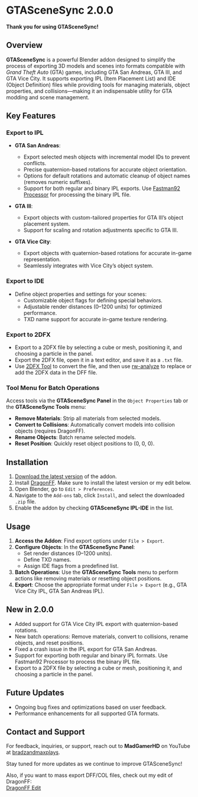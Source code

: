# GTASceneSync 2.0.0

**Thank you for using GTASceneSync!**

## Overview  
**GTASceneSync** is a powerful Blender addon designed to simplify the process of exporting 3D models and scenes into formats compatible with *Grand Theft Auto* (GTA) games, including GTA San Andreas, GTA III, and GTA Vice City. It supports exporting IPL (Item Placement List) and IDE (Object Definition) files while providing tools for managing materials, object properties, and collisions—making it an indispensable utility for GTA modding and scene management.

## Key Features  

### **Export to IPL**  
- **GTA San Andreas**:  
  - Export selected mesh objects with incremental model IDs to prevent conflicts.  
  - Precise quaternion-based rotations for accurate object orientation.  
  - Options for default rotations and automatic cleanup of object names (removes numeric suffixes).  
  - Support for both regular and binary IPL exports. Use [Fastman92 Processor](https://gtaforums.com/topic/857375-fastman92-processor/) for processing the binary IPL file.

- **GTA III**:  
  - Export objects with custom-tailored properties for GTA III’s object placement system.  
  - Support for scaling and rotation adjustments specific to GTA III.  

- **GTA Vice City**:  
  - Export objects with quaternion-based rotations for accurate in-game representation.  
  - Seamlessly integrates with Vice City’s object system.  

### **Export to IDE**  
- Define object properties and settings for your scenes:  
  - Customizable object flags for defining special behaviors.  
  - Adjustable render distances (0–1200 units) for optimized performance.  
  - TXD name support for accurate in-game texture rendering.

### **Export to 2DFX**
- Export to a 2DFX file by selecting a cube or mesh, positioning it, and choosing a particle in the panel.  
- Export the 2DFX file, open it in a text editor, and save it as a `.txt` file.  
- Use [2DFX Tool](https://github.com/MadGamerHD/2DFX-Tool) to convert the file, and then use [rw-analyze](https://github.com/andrenanninga/mashed/tree/master/tools/rw-analyze) to replace or add the 2DFX data in the DFF file.

### **Tool Menu for Batch Operations**  
Access tools via the **GTASceneSync Panel** in the `Object Properties` tab or the **GTASceneSync Tools** menu:  
- **Remove Materials**: Strip all materials from selected models.  
- **Convert to Collisions**: Automatically convert models into collision objects (requires DragonFF).  
- **Rename Objects**: Batch rename selected models.  
- **Reset Position**: Quickly reset object positions to (0, 0, 0).  

## Installation  
1. [Download the latest version](https://github.com/MadGamerHD/GTASceneSync/archive/refs/heads/main.zip) of the addon.
2. Install [DragonFF](https://github.com/Parik27/DragonFF). Make sure to install the latest version or my edit below.  
3. Open Blender, go to `Edit > Preferences`.  
4. Navigate to the `Add-ons` tab, click `Install`, and select the downloaded `.zip` file.  
5. Enable the addon by checking **GTASceneSync IPL-IDE** in the list.

## Usage  
1. **Access the Addon**: Find export options under `File > Export`.  
2. **Configure Objects**: In the **GTASceneSync Panel**:  
   - Set render distances (0–1200 units).  
   - Define TXD names.  
   - Assign IDE flags from a predefined list.  
3. **Batch Operations**: Use the **GTASceneSync Tools** menu to perform actions like removing materials or resetting object positions.  
4. **Export**: Choose the appropriate format under `File > Export` (e.g., GTA Vice City IPL, GTA San Andreas IPL).

## New in 2.0.0  
- Added support for GTA Vice City IPL export with quaternion-based rotations.  
- New batch operations: Remove materials, convert to collisions, rename objects, and reset positions.  
- Fixed a crash issue in the IPL export for GTA San Andreas.  
- Support for exporting both regular and binary IPL formats. Use Fastman92 Processor to process the binary IPL file.
- Export to a 2DFX file by selecting a cube or mesh, positioning it, and choosing a particle in the panel.  

## Future Updates  
- Ongoing bug fixes and optimizations based on user feedback.  
- Performance enhancements for all supported GTA formats.

## Contact and Support  
For feedback, inquiries, or support, reach out to **MadGamerHD** on YouTube at [bradzandmaxplays](https://www.youtube.com/@bradzandmaxplays).  

Stay tuned for more updates as we continue to improve GTASceneSync!

Also, if you want to mass export DFF/COL files, check out my edit of DragonFF:  
[DragonFF Edit](https://github.com/MadGamerHD/DragonFF-Edit)
